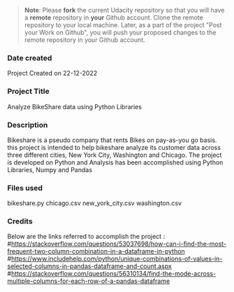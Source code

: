 >**Note**: Please **fork** the current Udacity repository so that you will have a **remote** repository in **your** Github account. Clone the remote repository to your local machine. Later, as a part of the project "Post your Work on Github", you will push your proposed changes to the remote repository in your Github account.

### Date created
Project Created on 22-12-2022

### Project Title
Analyze BikeShare data using Python Libraries

### Description
Bikeshare is a pseudo company that rents Bikes on pay-as-you go basis. this project is intended to help bikeshare analyze its customer data across three different cities, New York City, Washington and Chicago.
The project is developed on Python and Analysis has been accomplished using Python Libraries, Numpy and Pandas

### Files used
bikeshare.py
chicago.csv
new_york_city.csv
washington.csv

### Credits
Below are the links referred to accomplish the project :
#https://stackoverflow.com/questions/53037698/how-can-i-find-the-most-frequent-two-column-combination-in-a-dataframe-in-python
#https://www.includehelp.com/python/unique-combinations-of-values-in-selected-columns-in-pandas-dataframe-and-count.aspx
#https://stackoverflow.com/questions/56310134/find-the-mode-across-multiple-columns-for-each-row-of-a-pandas-dataframe


